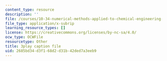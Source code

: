 ```yaml
---
content_type: resource
description: ''
file: /courses/10-34-numerical-methods-applied-to-chemical-engineering-fall-2015/2685bd34d3f168d2d31b42ded7a3eeb9_xE9IGS-_6zo.srt
file_type: application/x-subrip
learning_resource_types: []
license: https://creativecommons.org/licenses/by-nc-sa/4.0/
ocw_type: OCWFile
resourcetype: Other
title: 3play caption file
uid: 2685bd34-d3f1-68d2-d31b-42ded7a3eeb9
---
```

